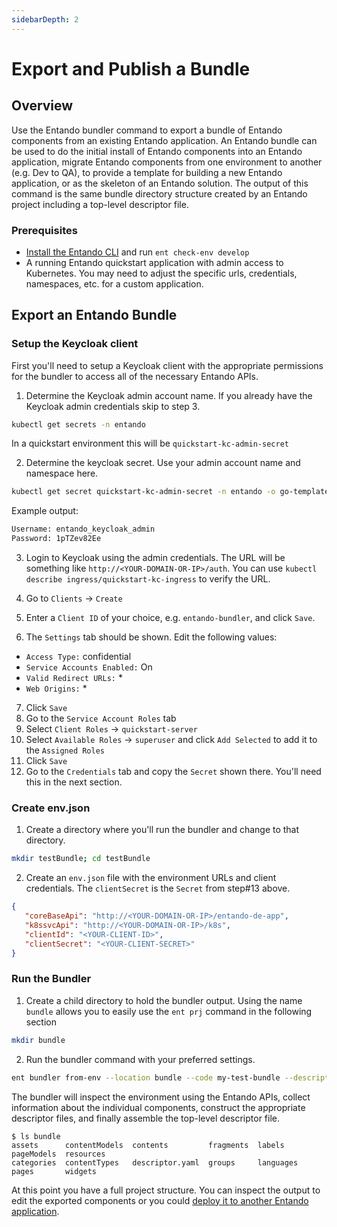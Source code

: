 ```yaml
---
sidebarDepth: 2
---
```

# Export and Publish a Bundle

## Overview
Use the Entando bundler command to export a bundle of Entando components from an existing Entando application. An Entando bundle can be used to do the initial install of Entando components into an Entando application, migrate Entando components from one environment to another (e.g. Dev to QA), to provide a template for building a new Entando application, or as the skeleton of an Entando solution. The output of this command is the same bundle directory structure created by an Entando project including a top-level descriptor file.

### Prerequisites
* [Install the Entando CLI](../../docs/reference/entando-cli.md) and run `ent check-env develop`
* A running Entando quickstart application with admin access to Kubernetes. You may need to adjust the specific urls, credentials, namespaces, etc. for a custom application.

## Export an Entando Bundle

### Setup the Keycloak client
First you'll need to setup a Keycloak client with the appropriate permissions for the bundler to access all of the necessary Entando APIs.

1. Determine the Keycloak admin account name. If you already have the Keycloak admin credentials skip to step 3. 
``` sh
kubectl get secrets -n entando 
```
In a quickstart environment this will be `quickstart-kc-admin-secret`

2. Determine the keycloak secret. Use your admin account name and namespace here.
``` sh
kubectl get secret quickstart-kc-admin-secret -n entando -o go-template="{{println}}Username: {{.data.username | base64decode}}{{println}}Password: {{.data.password | base64decode}}{{println}}{{println}}"
```

Example output:
``` sh
Username: entando_keycloak_admin
Password: 1pTZev82Ee
```

3. Login to Keycloak using the admin credentials. The URL will be something like  `http://<YOUR-DOMAIN-OR-IP>/auth`. You can use `kubectl describe ingress/quickstart-kc-ingress` to verify the URL.

4. Go to `Clients` → `Create`
5. Enter a `Client ID` of your choice, e.g. `entando-bundler`, and click `Save`.
6. The `Settings` tab should be shown. Edit the following values:
* `Access Type:` confidential
* `Service Accounts Enabled:` On
* `Valid Redirect URLs:` *
* `Web Origins:` *
7. Click `Save`
9. Go to the `Service Account Roles` tab
10. Select `Client Roles` → `quickstart-server`
11. Select `Available Roles` → `superuser` and click `Add Selected` to add it to the `Assigned Roles`
12. Click `Save`
13. Go to the `Credentials` tab and copy the `Secret` shown there. You'll need this in the next section.
 
### Create env.json
1. Create a directory where you'll run the bundler and change to that directory.
```sh
mkdir testBundle; cd testBundle
```
2. Create an `env.json` file with the environment URLs and client credentials. The `clientSecret` is the `Secret` from step#13 above.

``` json
{
   "coreBaseApi": "http://<YOUR-DOMAIN-OR-IP>/entando-de-app",
   "k8ssvcApi": "http://<YOUR-DOMAIN-OR-IP>/k8s",
   "clientId": "<YOUR-CLIENT-ID>",
   "clientSecret": "<YOUR-CLIENT-SECRET>"
}
```

### Run the Bundler
1. Create a child directory to hold the bundler output. Using the name `bundle` allows you to easily use the `ent prj` command in the following section 
``` sh
mkdir bundle
```
2. Run the bundler command with your preferred settings. 
``` sh
ent bundler from-env --location bundle --code my-test-bundle --description “My Test Bundle”
```
The bundler will inspect the environment using the Entando APIs, collect information about the individual components, construct the appropriate descriptor files, and finally assemble the top-level descriptor file.

``` 
$ ls bundle
assets      contentModels  contents         fragments  labels     pageModels  resources
categories  contentTypes   descriptor.yaml  groups     languages  pages       widgets
```

At this point you have a full project structure. You can inspect the output to edit the exported components or you could [deploy it to another Entando application](./publish-simple-bundle.md#publish-the-bundle).
